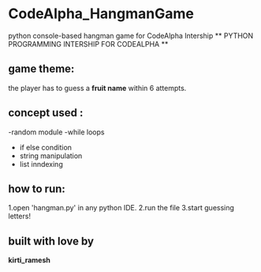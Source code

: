 # CodeAlpha_HangmanGame
python console-based hangman game for CodeAlpha Intership
** PYTHON PROGRAMMING INTERSHIP FOR CODEALPHA **
## game theme:
the player has to guess a **fruit name** within 6 attempts.
## concept used :
-random module
-while loops
- if else condition
- string manipulation
- list inndexing
## how to run:
1.open 'hangman.py' in any python IDE.
2.run the file
3.start guessing letters!
## built with love by 
**kirti_ramesh**
